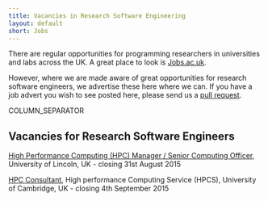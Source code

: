 ```yaml
---
title: Vacancies in Research Software Engineering
layout: default
short: Jobs
---
```


There are regular opportunities for programming researchers in universities and labs across the UK.
A great place to look is [Jobs.ac.uk](http://www.jobs.ac.uk/).

However, where we are made aware of great opportunities for research software engineers, we advertise these here where we can. If you have a job advert you wish to see posted here, please send us a [pull request](https://github.com/UKRSE/UKRSE.github.io).

COLUMN_SEPARATOR

Vacancies for Research Software Engineers
-----------------------

<!---
*There are no vacancies that we know of at present. Please let us know if you have one.*
-->

[High Performance Computing (HPC) Manager / Senior Computing Officer](https://jobs.lincoln.ac.uk/vacancy.aspx?ref=COS198), University of Lincoln, UK - closing 31st August 2015

[HPC Consultant](http://www.jobs.cam.ac.uk/job/6759/), High performance Computing Service (HPCS), University of Cambridge, UK - closing 4th September 2015
